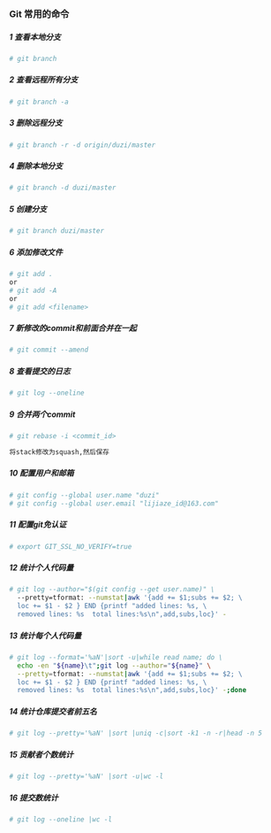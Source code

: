 ### Git 常用的命令

##### 1 查看本地分支

```bash
# git branch
```

##### 2 查看远程所有分支

```bash
# git branch -a
```

##### 3 删除远程分支

```bash
# git branch -r -d origin/duzi/master
```

##### 4 删除本地分支

```bash
# git branch -d duzi/master
```
##### 5 创建分支

```bash
# git branch duzi/master
```
##### 6 添加修改文件

```bash
# git add .
or
# git add -A
or
# git add <filename>
```
##### 7 新修改的commit和前面合并在一起

```bash
# git commit --amend
```

##### 8 查看提交的日志

```bash
# git log --oneline
```

##### 9 合并两个commit

```bash
# git rebase -i <commit_id>

将stack修改为squash,然后保存
```

##### 10 配置用户和邮箱

```bash
# git config --global user.name "duzi"
# git config --global user.email "lijiaze_id@163.com"
```

##### 11 配置git免认证

```bash
# export GIT_SSL_NO_VERIFY=true
```

##### 12 统计个人代码量

```bash
# git log --author="$(git config --get user.name)" \
  --pretty=tformat: --numstat|awk '{add += $1;subs += $2; \
  loc += $1 - $2 } END {printf "added lines: %s, \
  removed lines: %s  total lines:%s\n",add,subs,loc}' -
```

##### 13 统计每个人代码量

```bash
# git log --format='%aN'|sort -u|while read name; do \
  echo -en "${name}\t";git log --author="${name}" \
  --pretty=tformat: --numstat|awk '{add += $1;subs += $2; \
  loc += $1 - $2 } END {printf "added lines: %s, \
  removed lines: %s  total lines:%s\n",add,subs,loc}' -;done
```

##### 14 统计仓库提交者前五名

```bash
# git log --pretty='%aN' |sort |uniq -c|sort -k1 -n -r|head -n 5
```

##### 15 贡献者个数统计

```bash
# git log --pretty='%aN' |sort -u|wc -l 
```

##### 16 提交数统计

```bash
# git log --oneline |wc -l
```

